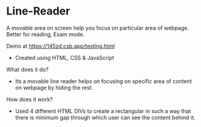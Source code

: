 # Line-Reader
A movable area on screen help you focus on particular area of webpage.
Better for reading, Exam mode.

Demo at https://145zd.csb.app/testing.html

- Created using HTML, CSS & JavaScript

What does it do?
- Its a movable line reader helps on focusing on specific area of content on webpage by hiding the rest.

How does it work?
- Used 4 different HTML DIVs to create a rectangular in such a way that there is minimum gap through which user can see the content behind it.
